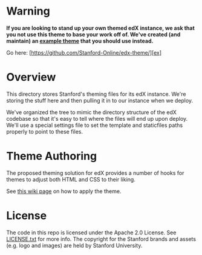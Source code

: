Warning
========

**If you are looking to stand up your own themed edX instance, we
ask that you not use this theme to base your work off of.  We've
created (and maintain) an [example theme][ex] that you should use
instead.**

Go here: [https://github.com/Stanford-Online/edx-theme/][ex]

  [ex]: https://github.com/Stanford-Online/edx-theme/



Overview
========

This directory stores Stanford's theming files for its edX instance.
We're storing the stuff here and then pulling it in to our instance
when we deploy.

We've organized the tree to mimic the directory structure of the edX
codebase so that it's easy to tell where the files will end up upon
deploy. We'll use a special settings file to set the template and
staticfiles paths properly to point to these files.

Theme Authoring
===============

The proposed theming solution for edX provides a number of hooks for
themes to adjust both HTML and CSS to their liking.

See [this wiki page](https://github.com/edx/edx-platform/wiki/Stanford-Theming) on how to apply the theme.

License
=======

The code in this repo is licensed under the Apache 2.0 License.
See [LICENSE.txt](LICENSE.txt) for more info.  The copyright for the
Stanford brands and assets (e.g. logo and images) are held by Stanford
University.
